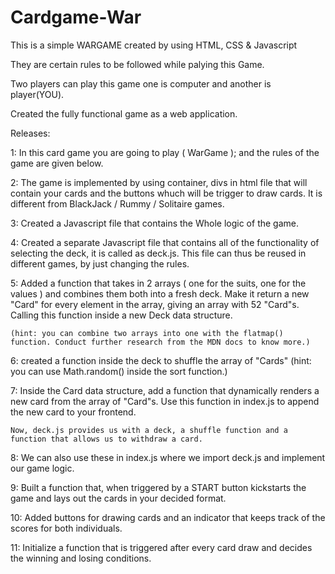 # Cardgame-War

This is a simple WARGAME created by using HTML, CSS & Javascript

They are certain rules to be followed while palying this Game.

Two players can play this game one is computer and another is player(YOU).

Created the fully functional game as a web application.

Releases: 

1: In this card game you are going to play ( WarGame ); and the rules of the game are given below.


2: The game is implemented by using container, divs in html file that will contain your cards and the buttons whuch will be trigger to draw cards. 
It is different from BlackJack / Rummy / Solitaire games.

3: Created a Javascript file that contains the Whole logic of the game.

4: Created a separate Javascript file that contains all of the functionality of selecting the deck, it is called as deck.js. This file can thus be reused in different games, by just changing the rules.


5: Added a function that takes in 2 arrays ( one for the suits, one for the values ) and combines them both into a fresh deck. Make it return a new "Card" for every element in the array, giving an array with 52 "Card"s. Calling  this function inside a new Deck data structure.

    (hint: you can combine two arrays into one with the flatmap() function. Conduct further research from the MDN docs to know more.)

6: created a function inside the deck to shuffle the array of "Cards" 
    (hint: you can use Math.random() inside the sort function.)

7: Inside the Card data structure, add a function that dynamically renders a new card from the array of "Card"s. Use this function in index.js to append the new card to your frontend.

    Now, deck.js provides us with a deck, a shuffle function and a function that allows us to withdraw a card.

8: We can also use these in index.js where we import deck.js and implement our game logic.

9: Built a function that, when triggered by a START button kickstarts the game and lays out the cards in your decided format.

10: Added buttons for drawing cards and an indicator that keeps track of the scores for both individuals.

11: Initialize a function that is triggered after every card draw and decides the winning and losing conditions.

<!-- 12: Created a modal that is triggered when the user wins or loses ( when the game completes ). You can display a trophy or meme of your choice based on the outcome. -->
